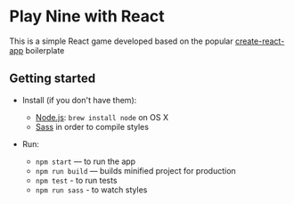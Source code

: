 # Play Nine with React

This is a simple React game developed based on the popular [create-react-app](https://github.com/facebookincubator/create-react-app) boilerplate

## Getting started

* Install (if you don't have them):
    * [Node.js](http://nodejs.org): `brew install node` on OS X
    * [Sass](http://sass-lang.com/install) in order to compile styles

* Run:
    * `npm start` — to run the app
    * `npm run build` — builds minified project for production
    * `npm test` - to run tests
    * `npm run sass` - to watch styles
